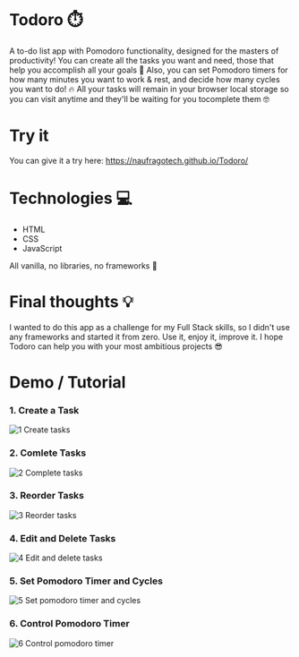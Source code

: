 # Todoro ⏱️
A to-do list app with Pomodoro functionality, designed for the masters of productivity! You can create all the tasks you want and need, those that help you accomplish all your goals 💯 
Also, you can set Pomodoro timers for how many minutes you want to work & rest, and decide how many cycles you want to do! 🔥
All your tasks will remain in your browser local storage so you can visit anytime and they'll be waiting for you tocomplete them 🤓


# Try it
You can give it a try here: https://naufragotech.github.io/Todoro/


# Technologies 💻
* HTML
* CSS
* JavaScript

All vanilla, no libraries, no frameworks 💪


# Final thoughts 💡
I wanted to do this app as a challenge for my Full Stack skills, so I didn't use any frameworks and started it from zero. Use it, enjoy it, improve it. I hope Todoro can help you with your most ambitious projects 😎


# Demo / Tutorial
### 1. Create a Task
   
![1 Create tasks](https://github.com/naufragotech/Todoro/blob/9ff3e6001a4fc10076be3d235ae7f3a30dcb30db/assets/images/tutorial/1%20Create%20tasks.gif)

### 2. Comlete Tasks

![2 Complete tasks](https://github.com/naufragotech/Todoro/blob/9ff3e6001a4fc10076be3d235ae7f3a30dcb30db/assets/images/tutorial/2%20Complete%20tasks.gif) 

### 3. Reorder Tasks

![3 Reorder tasks](https://github.com/naufragotech/Todoro/blob/9ff3e6001a4fc10076be3d235ae7f3a30dcb30db/assets/images/tutorial/3%20Reorder%20tasks.gif)

### 4. Edit and Delete Tasks

![4 Edit and delete tasks](https://github.com/naufragotech/Todoro/blob/9ff3e6001a4fc10076be3d235ae7f3a30dcb30db/assets/images/tutorial/4%20Edit%20and%20delete.gif)

### 5. Set Pomodoro Timer and Cycles

![5 Set pomodoro timer and cycles](https://github.com/naufragotech/Todoro/blob/9ff3e6001a4fc10076be3d235ae7f3a30dcb30db/assets/images/tutorial/5%20Set%20Pomodoro.gif)

### 6. Control Pomodoro Timer

![6 Control pomodoro timer](https://github.com/naufragotech/Todoro/blob/9ff3e6001a4fc10076be3d235ae7f3a30dcb30db/assets/images/tutorial/6%20Control%20Pomodoro.gif)

